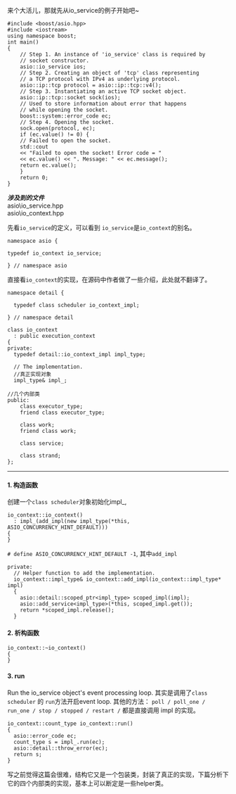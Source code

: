 来个大活儿，那就先从io_service的例子开始吧~  
```
#include <boost/asio.hpp>
#include <iostream>
using namespace boost;
int main()
{
    // Step 1. An instance of 'io_service' class is required by
    // socket constructor.
    asio::io_service ios;
    // Step 2. Creating an object of 'tcp' class representing
    // a TCP protocol with IPv4 as underlying protocol.
    asio::ip::tcp protocol = asio::ip::tcp::v4();
    // Step 3. Instantiating an active TCP socket object.
    asio::ip::tcp::socket sock(ios);
    // Used to store information about error that happens
    // while opening the socket.
    boost::system::error_code ec;
    // Step 4. Opening the socket.
    sock.open(protocol, ec);
    if (ec.value() != 0) {
    // Failed to open the socket.
    std::cout
    << "Failed to open the socket! Error code = "
    << ec.value() << ". Message: " << ec.message();
    return ec.value();
    }
    return 0;
}
```

___涉及到的文件___  
asio\io_service.hpp  
asio\io_context.hpp

先看` io_service `的定义，可以看到 ` io_service `是` io_context `的别名。
```
namespace asio {

typedef io_context io_service;

} // namespace asio
```
直接看` io_context `的实现，在源码中作者做了一些介绍，此处就不翻译了。  
```
namespace detail {

  typedef class scheduler io_context_impl;

} // namespace detail

class io_context
  : public execution_context
{
private:
  typedef detail::io_context_impl impl_type;

  // The implementation.
  //真正实现对象
  impl_type& impl_;

//几个内部类
public:
    class executor_type;
    friend class executor_type;

    class work;
    friend class work;

    class service;

    class strand;
};
```

---

#### 1. 构造函数
创建一个` class scheduler `对象初始化impl_,  
```
io_context::io_context()
  : impl_(add_impl(new impl_type(*this, ASIO_CONCURRENCY_HINT_DEFAULT)))
{
}
```
` # define ASIO_CONCURRENCY_HINT_DEFAULT -1 `, 其中` add_impl `
```
private:
  // Helper function to add the implementation.
  io_context::impl_type& io_context::add_impl(io_context::impl_type* impl)
  {
    asio::detail::scoped_ptr<impl_type> scoped_impl(impl);
    asio::add_service<impl_type>(*this, scoped_impl.get());
    return *scoped_impl.release();
  }
```
#### 2. 析构函数
```
io_context::~io_context()
{
}
```
#### 3. run
Run the io_service object's event processing loop. 其实是调用了` class scheduler ` 的 ` run `方法开启event loop. 其他的方法： ` poll / poll_one / run_one / stop / stopped / restart / ` 都是直接调用 impl 的实现。
```
io_context::count_type io_context::run()
{
  asio::error_code ec;
  count_type s = impl_.run(ec);
  asio::detail::throw_error(ec);
  return s;
}
```
写之前觉得这篇会很难，结构它又是一个包装类，封装了真正的实现，下篇分析下它的四个内部类的实现，基本上可以断定是一些helper类。
